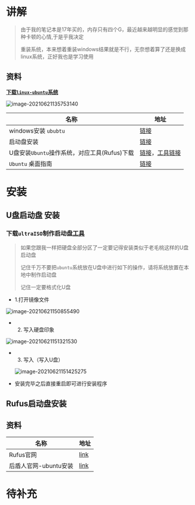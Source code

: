 #  讲解

> 由于我的笔记本是17年买的，内存只有四个G，最近越来越明显的感觉到那种卡顿的心情,于是乎我决定
>
> 重装系统，本来想着重装windows结果就是不行，无奈想着算了还是换成linux系统，正好我也是学习使用

## 资料

**[下载`linux-ubuntu`系统](https://ubuntu.com/download/desktop)**

![image-20210621135753140](https://yaoliuyang-blog-images.oss-cn-beijing.aliyuncs.com/blogImages/image-20210621135753140.png)

| 名称                                         | 地址                                                         |
| -------------------------------------------- | ------------------------------------------------------------ |
| windows安装 `ububtu`                         | [链接](https://ubuntu.com/tutorials/burn-a-dvd-on-windows#1-overview) |
| 启动盘安装                                   | [链接](https://ubuntu.com/tutorials/create-a-usb-stick-on-windows#1-overview) |
| U盘安装`Ubuntu`操作系统，对应工具(Rufus)下载 | [链接](https://jingyan.baidu.com/article/851fbc370a529b7e1f15abab.html)，[工具链接](http://www.pc6.com/softview/SoftView_94802.html) |
| `Ubuntu` 桌面指南                            | [链接](http://people.ubuntu.com/~happyaron/ubuntu-docs/precise-html/) |

# 安装



## U盘启动盘 安装

###  下载`ultraISO`制作启动盘[工具](http://so.cr173.com/search/d/ultraISO_all_rank.html)

> 如果您跟我一样把硬盘全部分区了一定要记得安装类似于老毛桃这样的U盘启动盘
>
> 记住千万不要把`ubuntu`系统放在U盘中进行如下的操作，请将系统放置在本地中制作启动盘
>
> 记住一定要格式化U盘

- 1.打开镜像文件

![image-20210621150855490](https://yaoliuyang-blog-images.oss-cn-beijing.aliyuncs.com/blogImages/image-20210621150855490.png)

- 2. 写入硬盘印象

![image-20210621151321530](https://yaoliuyang-blog-images.oss-cn-beijing.aliyuncs.com/blogImages/image-20210621151321530.png)

- 3. 写入（写入U盘）

  ![image-20210621151425275](https://yaoliuyang-blog-images.oss-cn-beijing.aliyuncs.com/blogImages/image-20210621151425275.png)

- 安装完毕之后直接重启即可进行安装程序

##  Rufus启动盘安装

## 资料

| 名称                  | 地址                                                         |
| --------------------- | ------------------------------------------------------------ |
| Rufus官网             | [link](https://rufus.ie/zh/)                                 |
| 后盾人官网-ubuntu安装 | [link](https://doc.houdunren.com/linux/9%20ubuntu.html#%E5%AE%89%E8%A3%85%E7%B3%BB%E7%BB%9F) |

# 待补充

